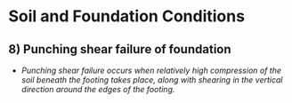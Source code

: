 # Soil and Foundation Conditions

## 8)  Punching shear failure of foundation
* *Punching shear failure occurs when relatively high compression of the soil beneath the footing takes place, along with shearing in the vertical direction around the edges of the footing.*